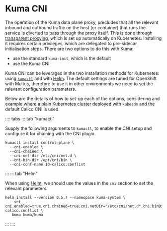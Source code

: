# Kuma CNI

The operation of the Kuma data plane proxy, precludes that all the relevant inbound and outbound traffic on the host (or container) that runs the service is diverted
to pass through the proxy itself. This is done through [transparent proxying](/docs/1.1.6/networking/transparent-proxying), which is set up automatically on Kubernetes. Installing it requires certain privileges, which are delegated to pre-sidecar initialisation steps.
There are two options to do this with Kuma:

* use the standard `kuma-init`, which is the default
* use the Kuma CNI

Kuma CNI can be leveraged in the two installation methods for Kubernetes: using [`kumactl`](/docs/1.1.6/installation/kubernetes) and with [Helm](/docs/1.1.6/installation/helm). The default settings are tuned for OpenShift with Multus, therefore to use it in other environments we need to set the relevant configuration parameters.

Below are the details of how to set-up each of the options, considering and example where a plain Kubernetes cluster deployed with `kubeadm` and the default Calico CNI is used.

:::: tabs
::: tab "kumactl"

Supply the following arguments to `kumactl`, to enable the CNI setup and configure it for chaining with the CNI plugin.

```shell
kumactl install control-plane \
  --cni-enabled \
  --cni-chained \
  --cni-net-dir /etc/cni/net.d \
  --cni-bin-dir /opt/cni/bin \
  --cni-conf-name 10-calico.conflist
```

:::
::: tab "Helm"

When using [Helm](/docs/1.1.6/installation/helm), we should use the values in the `cni` section to set the relevant parameters.

```shell
helm install --version 0.5.7 --namespace kuma-system \
  --set cni.enabled=true,cni.chained=true,cni.netDir="/etc/cni/net.d",cni.binDir=/opt/cni/bin,cni.confName=10-calico.conflist \
   kuma kuma/kuma
```

:::
::::

